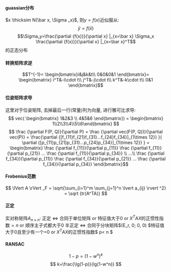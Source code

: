 #### guassian分布
$x \thicksim N(\bar x, \Sigma _x)$, 则$y=f(x)$近似服从:
$$\bar y=f(\bar x)$$
$$\Sigma_y=\frac{\partial {f(x)}}{\partial x} |_{x=\bar x} \Sigma_x \frac{\partial {f(x)}}{\partial x} |_{x=\bar x}^T$$
的正态分布

#### 转换矩阵求逆
$$T^{-1}= \begin{bmatrix}i&j&k&t\\ 0&0&0&1 \end{bmatrix}= \begin{bmatrix}
i^T&-i\cdot t\\ j^T&-j\cdot t\\ k^T&-k\cdot t\\ 0&1
\end{bmatrix}$$

#### 位姿矩阵求导
这里对于位姿矩阵, 去掉最后一行(常量)列为向量, 进行雅可比求导:
$$ vec( \begin{bmatrix} 1&2&3 \\ 4&5&6 \end{bmatrix}) = \begin{bmatrix} 1\\2\\3\\4\\5\\6\end{bmatrix} $$
$$ \frac {\partial F(P, Q)}{\partial P} = \frac {\partial vec(F(P, Q))}{\partial vec(P)} =
\frac{\partial {[f_{11}f_{21}f_{31}...f_{24}f_{34}]_{1\times 12}} }{ \partial {[p_{11}p_{21}p_{31}...p_{24}p_{34}]_{1\times 12}} } =
\begin{bmatrix} \frac {\partial f_{11}}{\partial p_{11}} \frac {\partial f_{11}}{\partial p_{21}} ... \frac {\partial f_{11}}{\partial p_{34}} \\ ...\\ \frac {\partial f_{34}}{\partial p_{11}} \frac {\partial f_{34}}{\partial p_{21}} ... \frac {\partial f_{34}}{\partial p_{34}} \end{bmatrix}$$

#### Frobenius范数
$$ \lVert A \rVert _F = \sqrt{\sum_{i=1}^m \sum_{j=1}^n \lvert a_{ij} \rvert ^2} = \sqrt {tr(A^TA)} $$

#### 正定
实对称矩阵$A_{n\times n}$:
正定 $\iff$ 合同于单位矩阵 or 特征值大于0 or $X^TAX$的正惯性指数$=n$ or 顺序主子式都大于0
半正定 $\iff$ 合同于分块矩阵$(E_r, 0; 0, 0) $特征值大于0且至少有一个=0 or $X^TAX$的正惯性指数$ p< n $

#### RANSAC
$$ 1-p=(1-w^n)^k $$
$$ k=\frac{\lg(1-p)}{lg(1-w^n)} $$


